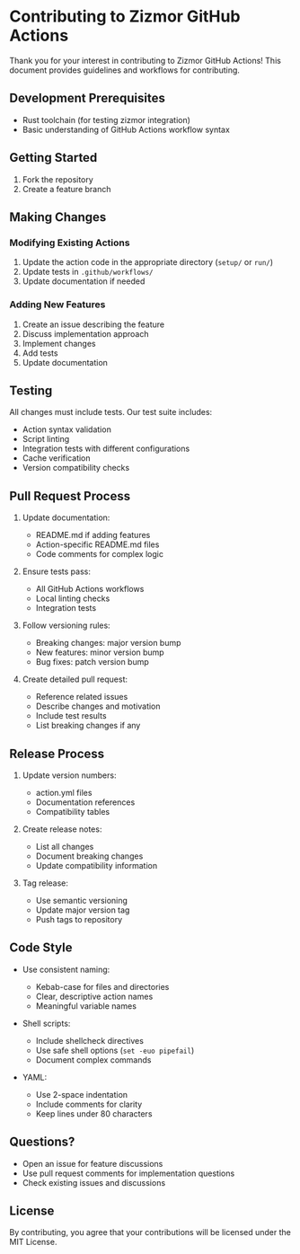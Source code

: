 # Contributing to Zizmor GitHub Actions

Thank you for your interest in contributing to Zizmor GitHub Actions! This document provides guidelines and workflows for contributing.

## Development Prerequisites

- Rust toolchain (for testing zizmor integration)
- Basic understanding of GitHub Actions workflow syntax

## Getting Started

1. Fork the repository
2. Create a feature branch

## Making Changes

### Modifying Existing Actions

1. Update the action code in the appropriate directory (`setup/` or `run/`)
2. Update tests in `.github/workflows/`
3. Update documentation if needed

### Adding New Features

1. Create an issue describing the feature
2. Discuss implementation approach
3. Implement changes
4. Add tests
5. Update documentation

## Testing

All changes must include tests. Our test suite includes:

- Action syntax validation
- Script linting
- Integration tests with different configurations
- Cache verification
- Version compatibility checks

## Pull Request Process

1. Update documentation:

   - README.md if adding features
   - Action-specific README.md files
   - Code comments for complex logic

2. Ensure tests pass:

   - All GitHub Actions workflows
   - Local linting checks
   - Integration tests

3. Follow versioning rules:

   - Breaking changes: major version bump
   - New features: minor version bump
   - Bug fixes: patch version bump

4. Create detailed pull request:
   - Reference related issues
   - Describe changes and motivation
   - Include test results
   - List breaking changes if any

## Release Process

1. Update version numbers:

   - action.yml files
   - Documentation references
   - Compatibility tables

2. Create release notes:

   - List all changes
   - Document breaking changes
   - Update compatibility information

3. Tag release:
   - Use semantic versioning
   - Update major version tag
   - Push tags to repository

## Code Style

- Use consistent naming:

  - Kebab-case for files and directories
  - Clear, descriptive action names
  - Meaningful variable names

- Shell scripts:

  - Include shellcheck directives
  - Use safe shell options (`set -euo pipefail`)
  - Document complex commands

- YAML:
  - Use 2-space indentation
  - Include comments for clarity
  - Keep lines under 80 characters

## Questions?

- Open an issue for feature discussions
- Use pull request comments for implementation questions
- Check existing issues and discussions

## License

By contributing, you agree that your contributions will be licensed under the MIT License.
